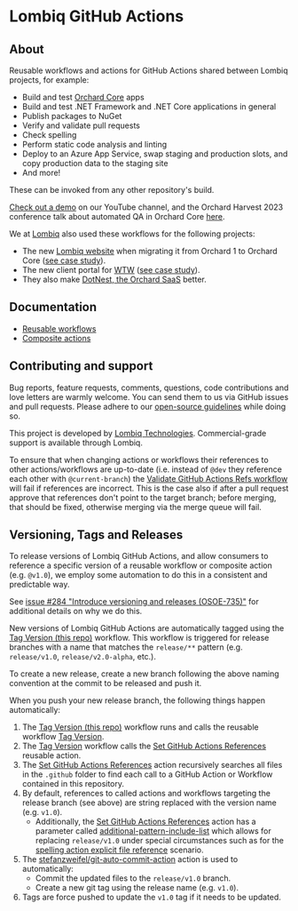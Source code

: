 # Lombiq GitHub Actions

## About

Reusable workflows and actions for GitHub Actions shared between Lombiq projects, for example:

- Build and test [Orchard Core](https://www.orchardcore.net/) apps
- Build and test .NET Framework and .NET Core applications in general
- Publish packages to NuGet
- Verify and validate pull requests
- Check spelling
- Perform static code analysis and linting
- Deploy to an Azure App Service, swap staging and production slots, and copy production data to the staging site
- And more!

These can be invoked from any other repository's build.

[Check out a demo](https://www.youtube.com/watch?v=bhMnX0TsybM) on our YouTube channel, and the Orchard Harvest 2023 conference talk about automated QA in Orchard Core [here](https://youtu.be/CHdhwD2NHBU).

We at [Lombiq](https://lombiq.com/) also used these workflows for the following projects:

- The new [Lombiq website](https://lombiq.com/) when migrating it from Orchard 1 to Orchard Core ([see case study](https://lombiq.com/blog/how-we-renewed-and-migrated-lombiq-com-from-orchard-1-to-orchard-core)).
- The new client portal for [WTW](https://www.wtwco.com/) ([see case study](https://lombiq.com/blog/lombiq-s-journey-with-wtw-s-client-portal)).<!-- #spell-check-ignore-line -->
- They also make [DotNest, the Orchard SaaS](https://dotnest.com/) better.

## Documentation

- [Reusable workflows](Docs/Workflows.md)
- [Composite actions](Docs/Actions.md)

## Contributing and support

Bug reports, feature requests, comments, questions, code contributions and love letters are warmly welcome. You can send them to us via GitHub issues and pull requests. Please adhere to our [open-source guidelines](https://lombiq.com/open-source-guidelines) while doing so.

This project is developed by [Lombiq Technologies](https://lombiq.com/). Commercial-grade support is available through Lombiq.

To ensure that when changing actions or workflows their references to other actions/workflows are up-to-date (i.e. instead of `@dev` they reference each other with `@current-branch`) the [Validate GitHub Actions Refs workflow](https://github.com/Lombiq/GitHub-Actions/blob/dev/.github/workflows/validate-this-gha-refs.yml) will fail if references are incorrect. This is the case also if after a pull request approve that references don't point to the target branch; before merging, that should be fixed, otherwise merging via the merge queue will fail.

## Versioning, Tags and Releases

To release versions of Lombiq GitHub Actions, and allow consumers to reference a specific version of a reusable workflow or composite action (e.g. `@v1.0`), we employ some automation to do this in a consistent and predictable way.

See [issue #284 "Introduce versioning and releases (OSOE-735)"](https://github.com/Lombiq/GitHub-Actions/issues/284) for additional details on why we do this. <!-- #spell-check-ignore-line -->

New versions of Lombiq GitHub Actions are automatically tagged using the [Tag Version (this repo)](https://github.com/Lombiq/GitHub-Actions/blob/dev/.github/workflows/tag-version-this-repo.yml) workflow. This workflow is triggered for release branches with a name that matches the `release/**` pattern (e.g. `release/v1.0`, `release/v2.0-alpha`, etc.).

To create a new release, create a new branch following the above naming convention at the commit to be released and push it.

When you push your new release branch, the following things happen automatically:

1. The [Tag Version (this repo)](https://github.com/Lombiq/GitHub-Actions/blob/dev/.github/workflows/tag-version-this-repo.yml) workflow runs and calls the reusable workflow [Tag Version](https://github.com/Lombiq/GitHub-Actions/blob/dev/.github/workflows/tag-version.yml).
2. The [Tag Version](https://github.com/Lombiq/GitHub-Actions/blob/dev/.github/workflows/tag-version.yml) workflow calls the [Set GitHub Actions References](https://github.com/Lombiq/GitHub-Actions/blob/dev/.github/actions/set-gha-refs/action.yml) reusable action.
3. The [Set GitHub Actions References](https://github.com/Lombiq/GitHub-Actions/blob/dev/.github/actions/set-gha-refs/action.yml) action recursively searches all files in the `.github` folder to find each call to a GitHub Action or Workflow contained in this repository.
4. By default, references to called actions and workflows targeting the release branch (see above) are string replaced with the version name (e.g. `v1.0`).
   - Additionally, the [Set GitHub Actions References](https://github.com/Lombiq/GitHub-Actions/blob/dev/.github/actions/set-gha-refs/action.yml) action has a parameter called [additional-pattern-include-list](https://github.com/Lombiq/GitHub-Actions/blob/dev/.github/actions/set-gha-refs/action.yml#L24) which allows for replacing `release/v1.0` under special circumstances such as for the [spelling action explicit file reference](https://github.com/Lombiq/GitHub-Actions/blob/dev/.github/actions/spelling/action.yml#L133) scenario.
5. The [stefanzweifel/git-auto-commit-action](https://github.com/stefanzweifel/git-auto-commit-action/commit/8756aa072ef5b4a080af5dc8fef36c5d586e521d) action is used to automatically: <!-- #spell-check-ignore-line -->
   - Commit the updated files to the `release/v1.0` branch.
   - Create a new git tag using the release name (e.g. `v1.0`).
6. Tags are force pushed to update the `v1.0` tag if it needs to be updated.
